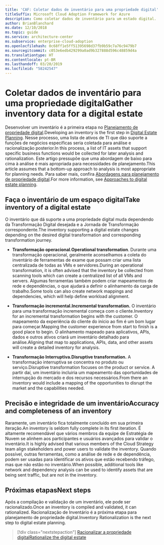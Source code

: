 ```yaml
---
title: 'CAF: Coletar dados de inventário para uma propriedade digital'
titleSuffix: Microsoft Cloud Adoption Framework for Azure
description: Como coletar dados de inventário para um estado digital.
author: BrianBlanchard
ms.date: 12/10/2018
ms.topic: guide
ms.service: architecture-center
ms.subservice: enterprise-cloud-adoption
ms.openlocfilehash: 0c68ff1e5ff51395698d37fb9b59c7a76c9479b7
ms.sourcegitcommit: c053e6edb429299a0ad9b327888d596c48859d4a
ms.translationtype: HT
ms.contentlocale: pt-BR
ms.lasthandoff: 03/20/2019
ms.locfileid: "58242547"
---
```

# <a name="gather-inventory-data-for-a-digital-estate"></a><span data-ttu-id="47131-103">Coletar dados de inventário para uma propriedade digital</span><span class="sxs-lookup"><span data-stu-id="47131-103">Gather inventory data for a digital estate</span></span>

<span data-ttu-id="47131-104">Desenvolver um inventário é a primeira etapa no [Planejamento de propriedade digital](overview.md).</span><span class="sxs-lookup"><span data-stu-id="47131-104">Developing an inventory is the first step in [Digital Estate Planning](overview.md).</span></span> <span data-ttu-id="47131-105">Nesse processo, uma lista de ativos de TI que dão suporte a funções de negócios específicas seria coletada para análise e racionalização posterior.</span><span class="sxs-lookup"><span data-stu-id="47131-105">In this process, a list of IT assets that support specific business functions would be collected for later analysis and rationalization.</span></span> <span data-ttu-id="47131-106">Este artigo pressupõe que uma abordagem de baixo para cima à análise é mais apropriada para necessidades de planejamento.</span><span class="sxs-lookup"><span data-stu-id="47131-106">This article assumes that a bottom-up approach to analysis is most appropriate for planning needs.</span></span> <span data-ttu-id="47131-107">Para saber mais, confira [Abordagens para planejamento de propriedade digital](./approach.md).</span><span class="sxs-lookup"><span data-stu-id="47131-107">For more information, see [Approaches to digital estate planning](./approach.md).</span></span>

## <a name="take-inventory-of-a-digital-estate"></a><span data-ttu-id="47131-108">Faça o inventário de um espaço digital</span><span class="sxs-lookup"><span data-stu-id="47131-108">Take inventory of a digital estate</span></span>

<span data-ttu-id="47131-109">O inventário que dá suporte a uma propriedade digital muda dependendo da Transformação Digital desejada e a Jornada de Transformação correspondente.</span><span class="sxs-lookup"><span data-stu-id="47131-109">The inventory supporting a digital estate changes depending on the desired digital transformation and corresponding transformation journey.</span></span>

- <span data-ttu-id="47131-110">**Transformação operacional**.</span><span class="sxs-lookup"><span data-stu-id="47131-110">**Operational transformation**.</span></span> <span data-ttu-id="47131-111">Durante uma transformação operacional, geralmente aconselhamos a coleta do inventário de ferramentas de exame que possam criar uma lista centralizada de todas as VMs e servidores.</span><span class="sxs-lookup"><span data-stu-id="47131-111">During an operational transformation, it is often advised that the inventory be collected from scanning tools which can create a centralized list of all VMs and servers.</span></span> <span data-ttu-id="47131-112">Algumas ferramentas também podem criar mapeamentos de rede e dependências, o que ajudará a definir o alinhamento da carga de trabalho.</span><span class="sxs-lookup"><span data-stu-id="47131-112">Some tools can also create network mappings and dependencies, which will help define workload alignment.</span></span>

- <span data-ttu-id="47131-113">**Transformação incremental.**</span><span class="sxs-lookup"><span data-stu-id="47131-113">**Incremental transformation.**</span></span> <span data-ttu-id="47131-114">O inventário para uma transformação incremental começa com o cliente.</span><span class="sxs-lookup"><span data-stu-id="47131-114">Inventory for an incremental transformation begins with the customer.</span></span> <span data-ttu-id="47131-115">O mapeamento da experiência do cliente do início ao fim é um bom lugar para começar.</span><span class="sxs-lookup"><span data-stu-id="47131-115">Mapping the customer experience from start to finish is a good place to begin.</span></span> <span data-ttu-id="47131-116">O alinhamento mapeado para aplicativos, APIs, dados e outros ativos criará um inventário detalhado para análise.</span><span class="sxs-lookup"><span data-stu-id="47131-116">Aligning that map to applications, APIs, data, and other assets will create a detailed inventory for analysis.</span></span>

- <span data-ttu-id="47131-117">**Transformação Interruptiva.**</span><span class="sxs-lookup"><span data-stu-id="47131-117">**Disruptive transformation.**</span></span> <span data-ttu-id="47131-118">A transformação interruptiva se concentra no produto ou serviço.</span><span class="sxs-lookup"><span data-stu-id="47131-118">Disruptive transformation focuses on the product or service.</span></span> <span data-ttu-id="47131-119">A partir daí, um inventário incluiria um mapeamento das oportunidades de interrupção do mercado e dos recursos necessários.</span><span class="sxs-lookup"><span data-stu-id="47131-119">From there an inventory would include a mapping of the opportunities to disrupt the market and the capabilities needed.</span></span>

## <a name="accuracy-and-completeness-of-an-inventory"></a><span data-ttu-id="47131-120">Precisão e integridade de um inventário</span><span class="sxs-lookup"><span data-stu-id="47131-120">Accuracy and completeness of an inventory</span></span>

<span data-ttu-id="47131-121">Raramente, um inventário fica totalmente concluído em sua primeira iteração.</span><span class="sxs-lookup"><span data-stu-id="47131-121">An inventory is seldom fully complete in its first iteration.</span></span> <span data-ttu-id="47131-122">É altamente recomendável que vários membros da equipe de Estratégia de Nuvem se alinhem aos participantes e usuários avançados para validar o inventário.</span><span class="sxs-lookup"><span data-stu-id="47131-122">It is highly advised that various members of the Cloud Strategy team align stakeholders and power users to validate the inventory.</span></span> <span data-ttu-id="47131-123">Quando possível, outras ferramentas, como a análise de rede e de dependência, podem ser usadas para identificar os ativos que estão recebendo tráfego, mas que não estão no inventário.</span><span class="sxs-lookup"><span data-stu-id="47131-123">When possible, additional tools like network and dependency analysis can be used to identify assets that are being sent traffic, but are not in the inventory.</span></span>

## <a name="next-steps"></a><span data-ttu-id="47131-124">Próximas etapas</span><span class="sxs-lookup"><span data-stu-id="47131-124">Next steps</span></span>

<span data-ttu-id="47131-125">Após a compilação e validação de um inventário, ele pode ser racionalizado.</span><span class="sxs-lookup"><span data-stu-id="47131-125">Once an inventory is compiled and validated, it can rationalized.</span></span> <span data-ttu-id="47131-126">Racionalização de Inventário é a próxima etapa para planejamento de propriedade digital.</span><span class="sxs-lookup"><span data-stu-id="47131-126">Inventory Rationalization is the next step to digital estate planning.</span></span>

> [!div class="nextstepaction"]
> [<span data-ttu-id="47131-127">Racionalizar a propriedade digital</span><span class="sxs-lookup"><span data-stu-id="47131-127">Rationalize the digital estate</span></span>](rationalize.md)